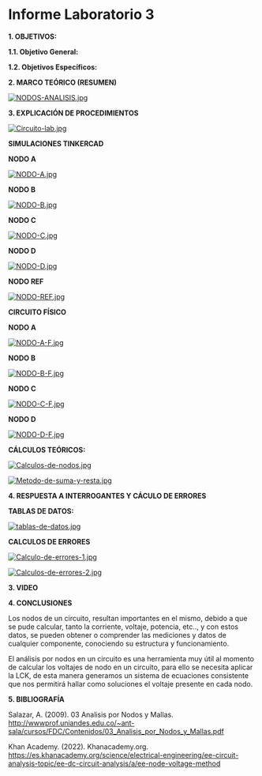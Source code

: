 # **Informe Laboratorio 3**

**1. OBJETIVOS:**



**1.1. Objetivo General:**


**1.2. Objetivos Específicos:**



**2. MARCO TEÓRICO (RESUMEN)**

[![NODOS-ANALISIS.jpg](https://i.postimg.cc/nLgzWWYH/NODOS-ANALISIS.jpg)](https://postimg.cc/Mc0qMdF4) 

**3. EXPLICACIÓN DE PROCEDIMIENTOS**

[![Circuito-lab.jpg](https://i.postimg.cc/MKpc3NhQ/Circuito-lab.jpg)](https://postimg.cc/G96hH73L)

**SIMULACIONES TINKERCAD**

**NODO A**

[![NODO-A.jpg](https://i.postimg.cc/ZntKjyPj/NODO-A.jpg)](https://postimg.cc/LYDp85bZ)

**NODO B**

[![NODO-B.jpg](https://i.postimg.cc/zXNcWSHv/NODO-B.jpg)](https://postimg.cc/0rtn1Sf1)

**NODO C**

[![NODO-C.jpg](https://i.postimg.cc/g2kttzDP/NODO-C.jpg)](https://postimg.cc/4mq1mTq8)

**NODO D**

[![NODO-D.jpg](https://i.postimg.cc/RFDvhpZW/NODO-D.jpg)](https://postimg.cc/R6KkbRfm)

**NODO REF**

[![NODO-REF.jpg](https://i.postimg.cc/nLd1sqbs/NODO-REF.jpg)](https://postimg.cc/cKn32gJZ)

**CIRCUITO FÍSICO**

**NODO A**

[![NODO-A-F.jpg](https://i.postimg.cc/DZt948tT/NODO-A-F.jpg)](https://postimg.cc/0M0WL2kW)

**NODO B**

[![NODO-B-F.jpg](https://i.postimg.cc/7LJXGmD5/NODO-B-F.jpg)](https://postimg.cc/CZYb9CR0)

**NODO C**

[![NODO-C-F.jpg](https://i.postimg.cc/5y2Cv2vs/NODO-C-F.jpg)](https://postimg.cc/WFxzcj5Z)

**NODO D**

[![NODO-D-F.jpg](https://i.postimg.cc/ZRTBt5fJ/NODO-D-F.jpg)](https://postimg.cc/XZz794SP)


**CÁLCULOS TEÓRICOS:**

[![Calculos-de-nodos.jpg](https://i.postimg.cc/QMRJkhCs/Calculos-de-nodos.jpg)](https://postimg.cc/sB4W3F50)

[![Metodo-de-suma-y-resta.jpg](https://i.postimg.cc/d3KMfbHc/Metodo-de-suma-y-resta.jpg)](https://postimg.cc/cgT5gbGF)

**4. RESPUESTA A INTERROGANTES Y CÁCULO DE ERRORES**

**TABLAS DE DATOS:**

[![tablas-de-datos.jpg](https://i.postimg.cc/s1dp7cgc/tablas-de-datos.jpg)](https://postimg.cc/2LGbfnvb)

**CALCULOS DE ERRORES**

[![Calculo-de-errores-1.jpg](https://i.postimg.cc/13G3mZVX/Calculo-de-errores-1.jpg)](https://postimg.cc/75Lk9dVr)

[![Calculos-de-errores-2.jpg](https://i.postimg.cc/2yLCPpfz/Calculos-de-errores-2.jpg)](https://postimg.cc/SYq0Mvs5)

**3. VIDEO**



**4. CONCLUSIONES**

Los nodos de un circuito, resultan importantes en el mismo, debido a que se pude calcular, tanto la corriente, voltaje, potencia, etc.., y con estos datos, se pueden obtener o comprender las mediciones y datos de cualquier componente, conociendo su estructura y funcionamiento.

El análisis por nodos en un circuito es una herramienta muy útil al momento de calcular los voltajes de nodo en un circuito, para ello se necesita aplicar la LCK, de esta manera generamos un sistema de ecuaciones consistente que nos permitirá hallar como soluciones el voltaje presente en cada nodo.


**5. BIBLIOGRAFÍA**

Salazar, A. (2009). 03 Analisis por Nodos y Mallas. http://wwwprof.uniandes.edu.co/~ant-sala/cursos/FDC/Contenidos/03_Analisis_por_Nodos_y_Mallas.pdf

Khan Academy. (2022). Khanacademy.org. https://es.khanacademy.org/science/electrical-engineering/ee-circuit-analysis-topic/ee-dc-circuit-analysis/a/ee-node-voltage-method



